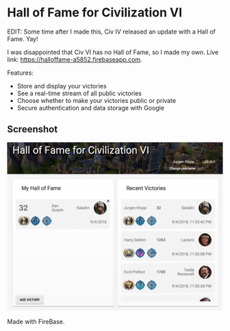# Hall of Fame for Civilization VI

EDIT: Some time after I made this, Civ IV released an update with a Hall of Fame. Yay!

I was disappointed that Civ VI has no Hall of Fame, so I made my own. Live link: https://halloffame-a5852.firebaseapp.com.

Features:
- Store and display your victories
- See a real-time stream of all public victories
- Choose whether to make your victories public or private
- Secure authentication and data storage with Google

## Screenshot
![](screenshot.png)

Made with FireBase.
